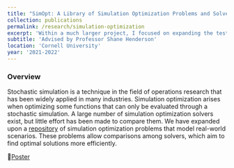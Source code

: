 ```yaml
---
title: "SimOpt: A Library of Simulation Optimization Problems and Solvers"
collection: publications
permalink: /research/simulation-optimization
excerpt: 'Within a much larger project, I focused on expanding the testbed with real-world problems, including a model to minimize COVID-19 infections in a campus setting, to enhance solver testing. I also coded and modified algorithms from literature such as Nelder-Mead of which their solving power on the testbed can then be compared.'
subtitle: 'Advised by Professor Shane Henderson'
location: 'Cornell University'
year: '2021-2022'
---
```

### Overview
Stochastic simulation is a technique in the field of operations research that has been widely applied in many industries. Simulation optimization arises when optimizing some functions that can only be evaluated through a stochastic simulation. A large number of simulation optimization solvers exist, but little effort has been made to compare them. We have expanded upon a [repository](https://github.com/simopt-admin/simopt) of simulation optimization problems that model real-world scenarios. These problems allow comparisons among solvers, which aim to find optimal solutions more efficiently.

📃[Poster](http://academicpages.github.io/files/simopt-poster.pdf)